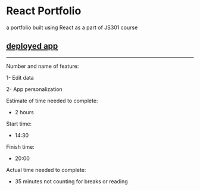 # React Portfolio

a portfolio built using React as a part of JS301 course

[deployed app](https://hodsreactportfolio.netlify.app/)
---
---

Number and name of feature:

1- Edit data

2- App personalization 

Estimate of time needed to complete:
- 2 hours

Start time: 
- 14:30

Finish time: 
- 20:00

Actual time needed to complete: 
- 35 minutes not counting for breaks or reading
